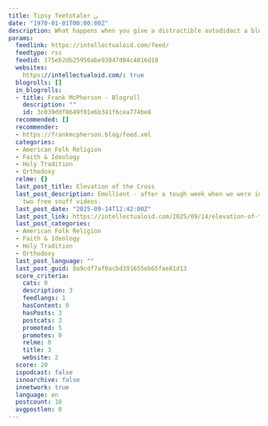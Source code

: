 ```yaml
---
title: Tipsy Teetotaler ن
date: "1970-01-01T00:00:00Z"
description: What happens when you give a distractible autodidact a blog to play with?
params:
  feedlink: https://intellectualoid.com/feed/
  feedtype: rss
  feedid: 175eb2db25950abe93847d84c4816d18
  websites:
    https://intellectualoid.com/: true
  blogrolls: []
  in_blogrolls:
  - title: Frank McPherson - Blogroll
    description: ""
    id: 3c039ddf8649f01e6b341f6cea774be8
  recommended: []
  recommender:
  - https://frankmcpherson.blog/feed.xml
  categories:
  - American Folk Religion
  - Faith & Ideology
  - Holy Tradition
  - Orthodoxy
  relme: {}
  last_post_title: Elevation of the Cross
  last_post_description: Emollient - after a tough week when we were invited to view
    two free snuff videos.
  last_post_date: "2025-09-14T12:42:00Z"
  last_post_link: https://intellectualoid.com/2025/09/14/elevation-of-the-cross/
  last_post_categories:
  - American Folk Religion
  - Faith & Ideology
  - Holy Tradition
  - Orthodoxy
  last_post_language: ""
  last_post_guid: 8a9cdf7af0acbd391655eb65fae81d13
  score_criteria:
    cats: 0
    description: 3
    feedlangs: 1
    hasContent: 0
    hasPosts: 3
    postcats: 3
    promoted: 5
    promotes: 0
    relme: 0
    title: 3
    website: 2
  score: 20
  ispodcast: false
  isnoarchive: false
  innetwork: true
  language: en
  postcount: 10
  avgpostlen: 0
---
```

